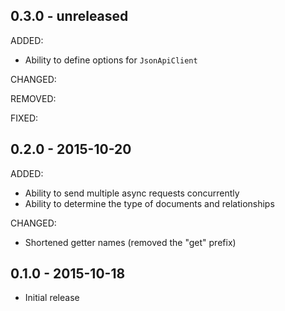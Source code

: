 ## 0.3.0 - unreleased

ADDED:

- Ability to define options for `JsonApiClient`

CHANGED:

REMOVED:

FIXED:

## 0.2.0 - 2015-10-20

ADDED:

- Ability to send multiple async requests concurrently
- Ability to determine the type of documents and relationships

CHANGED:

- Shortened getter names (removed the "get" prefix)

## 0.1.0 - 2015-10-18

- Initial release

